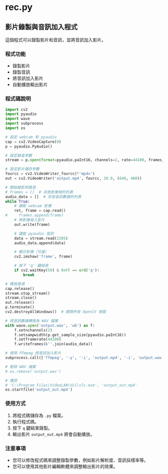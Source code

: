 # rec.py

## 影片錄製與音訊加入程式

這個程式可以錄製影片和音訊，並將音訊加入影片。

### 程式功能

* 錄製影片
* 錄製音訊
* 將音訊加入影片
* 自動播放輸出影片

### 程式碼說明

```python
import cv2
import pyaudio
import wave
import subprocess
import os

# 設定 webcam 和 pyaudio
cap = cv2.VideoCapture(0)
p = pyaudio.PyAudio()

# 設定錄音參數
stream = p.open(format=pyaudio.paInt16, channels=2, rate=44100, frames_per_buffer=2205, input=True)

# 設定影片儲存參數
fourcc = cv2.VideoWriter_fourcc(*'mp4v')
out = cv2.VideoWriter('output.mp4', fourcc, 20.0, (640, 480))

# 開始錄影和錄音
# frames = []  # 存放影像幀的列表
audio_data = []  # 存放音訊數據的列表
while True:
    # 讀取 webcam 影像
    ret, frame = cap.read()
#     frames.append(frame)
    # 將影像寫入影片
    out.write(frame)

    # 讀取 pyaudio 音訊
    data = stream.read(2205)
    audio_data.append(data)

    # 顯示影像（可選）
    cv2.imshow('frame', frame)

    # 按下 'q' 鍵結束
    if cv2.waitKey(50) & 0xFF == ord('q'):
        break

# 釋放資源
cap.release()
stream.stop_stream()
stream.close()
out.release()
p.terminate()
cv2.destroyAllWindows()  # 關閉所有 OpenCV 視窗

# 將音訊數據轉換為 WAV 檔案
with wave.open('output.wav', 'wb') as f:
    f.setnchannels(2)
    f.setsampwidth(p.get_sample_size(pyaudio.paInt16))
    f.setframerate(44100)
    f.writeframes(b''.join(audio_data))

# 使用 FFmpeg 將音訊加入影片
subprocess.call(['ffmpeg', '-y', '-i', 'output.mp4', '-i', 'output.wav', '-c:v', 'copy', '-c:a', 'aac', '-strict', '-2', 'output_out.mp4'])

# 刪除 WAV 檔案
# os.remove('output.wav')

# 播放
# 'C:\Program Files\VideoLAN\VLC\vlc.exe', 'output_out.mp4'
os.startfile('output_out.mp4')
```

### 使用方式

1. 將程式碼儲存為 `.py` 檔案。
2. 執行程式碼。
3. 按下 `q` 鍵結束錄製。
4. 輸出影片 `output_out.mp4` 將會自動播放。

### 注意事項

* 您可以修改程式碼來調整錄製參數，例如影片解析度、音訊採樣率等。
* 您可以使用其他影片編輯軟體來調整輸出影片的效果。

